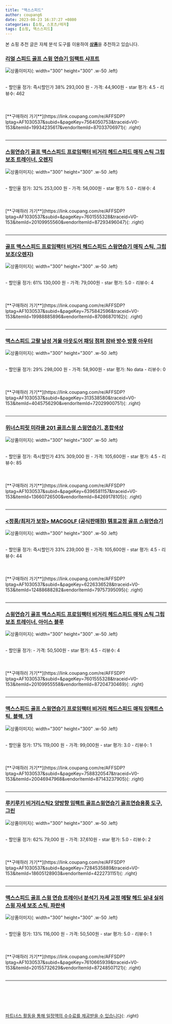 ```yaml
---
title: "맥스스피드"
author: coupang6
date: 2023-08-23 16:37:27 +0800
categories: [쇼핑, 스포츠/레저]
tags: [쇼핑, 맥스스피드]
---
```


본 쇼핑 추천 글은 자체 분석 도구를 이용하여 [**상품**](https://link.coupang.com/a/bao1ui)을 추천하고 있습니다.

### [리얼 스피드 골프 스윙 연습기 임팩트 샤프트](https://link.coupang.com/re/AFFSDP?lptag=AF1030537&subid=&pageKey=7564050753&traceid=V0-153&itemId=19934235617&vendorItemId=87033706971)

![상품이미지](https://thumbnail10.coupangcdn.com/thumbnails/remote/230x230ex/image/vendor_inventory/949b/941670695ac0527a993dd76be5b3a4794071774bc7e73935eaa1f6a19d2a.jpg){: width="300" height="300" .w-50 .left}


<br>
- 할인율 정가: 즉시할인가 38%  293,000   원
- 가격: 44,900원
- star 평가: 4.5
- 리뷰수: 462
<br>
<br>
<br>
<br>
[**구매하러 가기**](https://link.coupang.com/re/AFFSDP?lptag=AF1030537&subid=&pageKey=7564050753&traceid=V0-153&itemId=19934235617&vendorItemId=87033706971){: .right}
<br>
<br>

---

### [스윙연습기 골프 맥스스피드 프로임팩터 비거리 헤드스피드 매직 스틱 그립 보조 트레이너, 오렌지](https://link.coupang.com/re/AFFSDP?lptag=AF1030537&subid=&pageKey=7601555328&traceid=V0-153&itemId=20109955560&vendorItemId=87293496047)

![상품이미지](https://thumbnail10.coupangcdn.com/thumbnails/remote/230x230ex/image/vendor_inventory/ca3f/cb71b7ba1130676eb2a02d4827cd3ae60d06277c0f08aa7202a1084884c3.jpg){: width="300" height="300" .w-50 .left}


<br>
- 할인율 정가: 32%  253,000   원
- 가격: 56,000원
- star 평가: 5.0
- 리뷰수: 4
<br>
<br>
<br>
<br>
[**구매하러 가기**](https://link.coupang.com/re/AFFSDP?lptag=AF1030537&subid=&pageKey=7601555328&traceid=V0-153&itemId=20109955560&vendorItemId=87293496047){: .right}
<br>
<br>

---

### [골프 맥스스피드 프로임팩터 비거리 헤드스피드 스윙연습기 매직 스틱, 그립보조(오렌지)](https://link.coupang.com/re/AFFSDP?lptag=AF1030537&subid=&pageKey=7575842596&traceid=V0-153&itemId=19988885896&vendorItemId=87086870162)

![상품이미지](https://thumbnail10.coupangcdn.com/thumbnails/remote/230x230ex/image/vendor_inventory/dfbe/753404b2272b686b3a4193065ef95900b5102c58cb10c00c78dbbd434def.jpg){: width="300" height="300" .w-50 .left}


<br>
- 할인율 정가: 61%  130,000   원
- 가격: 79,000원
- star 평가: 5.0
- 리뷰수: 4
<br>
<br>
<br>
<br>
[**구매하러 가기**](https://link.coupang.com/re/AFFSDP?lptag=AF1030537&subid=&pageKey=7575842596&traceid=V0-153&itemId=19988885896&vendorItemId=87086870162){: .right}
<br>
<br>

---

### [맥스스피드 고랄 남성 겨울 아웃도어 패딩 점퍼 잠바 방수 방풍 아우터](https://link.coupang.com/re/AFFSDP?lptag=AF1030537&subid=&pageKey=313538580&traceid=V0-153&itemId=4045756290&vendorItemId=72029900751)

![상품이미지](https://thumbnail6.coupangcdn.com/thumbnails/remote/230x230ex/image/vendor_inventory/c000/99ceb12cdf007dbd4dfc200922a76e224bf95e2bba3fd9b02055d714e446.jpg){: width="300" height="300" .w-50 .left}


<br>
- 할인율 정가: 29%  298,000   원
- 가격: 58,900원
- star 평가: No data
- 리뷰수: 0
<br>
<br>
<br>
<br>
[**구매하러 가기**](https://link.coupang.com/re/AFFSDP?lptag=AF1030537&subid=&pageKey=313538580&traceid=V0-153&itemId=4045756290&vendorItemId=72029900751){: .right}
<br>
<br>

---

### [위너스피릿 미라클 201 골프스윙 스윙연습기, 혼합색상](https://link.coupang.com/re/AFFSDP?lptag=AF1030537&subid=&pageKey=6396581157&traceid=V0-153&itemId=13660726500&vendorItemId=84269178105)

![상품이미지](https://thumbnail10.coupangcdn.com/thumbnails/remote/230x230ex/image/vendor_inventory/de7f/57bb3b65c33f139dee2c22a08c0e8a55e7902db5cb334787fca1e4f66208.png){: width="300" height="300" .w-50 .left}


<br>
- 할인율 정가: 즉시할인가 43%  309,000   원
- 가격: 105,600원
- star 평가: 4.5
- 리뷰수: 85
<br>
<br>
<br>
<br>
[**구매하러 가기**](https://link.coupang.com/re/AFFSDP?lptag=AF1030537&subid=&pageKey=6396581157&traceid=V0-153&itemId=13660726500&vendorItemId=84269178105){: .right}
<br>
<br>

---

### [<정품/최저가 보장> MACGOLF (공식판매점) 템포교정 골프 스윙연습기](https://link.coupang.com/re/AFFSDP?lptag=AF1030537&subid=&pageKey=6226336528&traceid=V0-153&itemId=12488688282&vendorItemId=79757395095)

![상품이미지](https://thumbnail7.coupangcdn.com/thumbnails/remote/230x230ex/image/vendor_inventory/6e21/f242f1d75dac6de99d2dffae373555355cbed8c81a5509fed638a17b0f16.jpg){: width="300" height="300" .w-50 .left}


<br>
- 할인율 정가: 즉시할인가 33%  239,000   원
- 가격: 105,600원
- star 평가: 4.5
- 리뷰수: 44
<br>
<br>
<br>
<br>
[**구매하러 가기**](https://link.coupang.com/re/AFFSDP?lptag=AF1030537&subid=&pageKey=6226336528&traceid=V0-153&itemId=12488688282&vendorItemId=79757395095){: .right}
<br>
<br>

---

### [스윙연습기 골프 맥스스피드 프로임팩터 비거리 헤드스피드 매직 스틱 그립 보조 트레이너, 아이스 블루](https://link.coupang.com/re/AFFSDP?lptag=AF1030537&subid=&pageKey=7601555328&traceid=V0-153&itemId=20109955558&vendorItemId=87204730469)

![상품이미지](https://thumbnail9.coupangcdn.com/thumbnails/remote/230x230ex/image/vendor_inventory/5613/853f7962ded7a6cafcf8fc384cdc66de129a32d9255ce1f54fe4c7e213e7.jpg){: width="300" height="300" .w-50 .left}


<br>
- 할인율 정가: 
- 가격: 50,500원
- star 평가: 4.5
- 리뷰수: 4
<br>
<br>
<br>
<br>
[**구매하러 가기**](https://link.coupang.com/re/AFFSDP?lptag=AF1030537&subid=&pageKey=7601555328&traceid=V0-153&itemId=20109955558&vendorItemId=87204730469){: .right}
<br>
<br>

---

### [맥스스피드 골프 스윙연습기 프로임팩터 비거리 헤드스피드 매직 임팩트스틱, 블랙, 1개](https://link.coupang.com/re/AFFSDP?lptag=AF1030537&subid=&pageKey=7588320547&traceid=V0-153&itemId=20046947968&vendorItemId=87143237905)

![상품이미지](https://thumbnail9.coupangcdn.com/thumbnails/remote/230x230ex/image/vendor_inventory/b6da/36f51e0d04a90a3688d14f89473e85b97de1f394a6e750cb5d5a00053449.jpg){: width="300" height="300" .w-50 .left}


<br>
- 할인율 정가: 17%  119,000   원
- 가격: 99,000원
- star 평가: 3.0
- 리뷰수: 1
<br>
<br>
<br>
<br>
[**구매하러 가기**](https://link.coupang.com/re/AFFSDP?lptag=AF1030537&subid=&pageKey=7588320547&traceid=V0-153&itemId=20046947968&vendorItemId=87143237905){: .right}
<br>
<br>

---

### [루키루키 비거리스틱2 양방향 임팩트 골프스윙연습기 골프연습용품 도구, 그린](https://link.coupang.com/re/AFFSDP?lptag=AF1030537&subid=&pageKey=7284535889&traceid=V0-153&itemId=18605128903&vendorItemId=4222731151)

![상품이미지](https://thumbnail6.coupangcdn.com/thumbnails/remote/230x230ex/image/vendor_inventory/7f20/9d61643e6cc51b9e00fe1c2dcc9f1f0164b3a1df3fd08120b7557dc96081.jpg){: width="300" height="300" .w-50 .left}


<br>
- 할인율 정가: 62%  79,000   원
- 가격: 37,610원
- star 평가: 5.0
- 리뷰수: 2
<br>
<br>
<br>
<br>
[**구매하러 가기**](https://link.coupang.com/re/AFFSDP?lptag=AF1030537&subid=&pageKey=7284535889&traceid=V0-153&itemId=18605128903&vendorItemId=4222731151){: .right}
<br>
<br>

---

### [맥스스피드 골프 스윙 연습 트레이너 분석기 자세 교정 메탈 헤드 실내 실외 스윙 자세 보조 스틱, 파란색](https://link.coupang.com/re/AFFSDP?lptag=AF1030537&subid=&pageKey=7610665939&traceid=V0-153&itemId=20155732629&vendorItemId=87248507121)

![상품이미지](https://thumbnail9.coupangcdn.com/thumbnails/remote/230x230ex/image/vendor_inventory/2e09/6a3ae5d6898e7d645168d0dfd7d9246700e60f74ff4b8b7985adc0769430.png){: width="300" height="300" .w-50 .left}


<br>
- 할인율 정가: 13%  116,000   원
- 가격: 50,500원
- star 평가: 5.0
- 리뷰수: 1
<br>
<br>
<br>
<br>
[**구매하러 가기**](https://link.coupang.com/re/AFFSDP?lptag=AF1030537&subid=&pageKey=7610665939&traceid=V0-153&itemId=20155732629&vendorItemId=87248507121){: .right}
<br>
<br>

---
<br><br><br><br><br> [파트너스 활동을 통해 일정액의 수수료를 제공받을 수 있습니다](https://link.coupang.com/a/bao1ui){: .right}